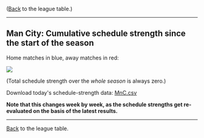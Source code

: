 ---
---
([Back](/leagues/england-premier-league) to the league table.)

-----

## Man City: Cumulative schedule strength since the start of the season

Home matches in blue, away matches in red:


![](/assets/leagues/england-premier-league/2017/schedule-strengths/MnC.png)

(Total schedule strength over the *whole season* is always zero.)


Download today's schedule-strength data: [MnC.csv](/assets/leagues/england-premier-league/2017/schedule-strengths/MnC.csv)

**Note that this changes week by week, as the schedule strengths get re-evaluated on the
basis of the latest results.**

-----

[Back](/leagues/england-premier-league) to the league table.


